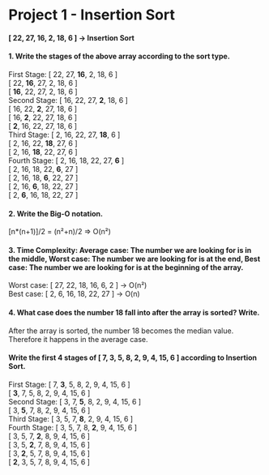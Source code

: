 # Project 1 - Insertion Sort 
#### [ 22, 27, 16, 2, 18, 6 ] -> Insertion Sort
#### 1. Write the stages of the above array according to the sort type.

First Stage: 
[ 22, 27, **16**, 2, 18, 6 ]  
[ 22, **16**, 27, 2, 18, 6 ]  
[ **16**, 22, 27, 2, 18, 6 ]  
Second Stage:
[ 16, 22, 27, **2**, 18, 6 ]  
[ 16, 22, **2**, 27, 18, 6 ]  
[ 16, **2**, 22, 27, 18, 6 ]  
[ **2**, 16, 22, 27, 18, 6 ]  
Third Stage:
[ 2, 16, 22, 27, **18**, 6 ]  
[ 2, 16, 22, **18**, 27, 6 ]  
[ 2, 16, **18**, 22, 27, 6 ]  
Fourth Stage:
[ 2, 16, 18, 22, 27, **6** ]  
[ 2, 16, 18, 22, **6**, 27 ]  
[ 2, 16, 18, **6**, 22, 27 ]  
[ 2, 16, **6**, 18, 22, 27 ]  
[ 2, **6**, 16, 18, 22, 27 ]  

#### 2. Write the Big-O notation.
[n*(n+1)]/2 = (n²+n)/2 => O(n²)

#### 3. Time Complexity: Average case: The number we are looking for is in the middle, Worst case: The number we are looking for is at the end, Best case: The number we are looking for is at the beginning of the array. 
Worst case: [ 27, 22, 18, 16, 6, 2 ] -> O(n²)  
Best case: [ 2, 6, 16, 18, 22, 27 ] -> O(n)
#### 4. What case does the number 18 fall into after the array is sorted? Write.
After the array is sorted, the number 18 becomes the median value. Therefore it happens in the average case.

 #### Write the  first 4 stages of [ 7, 3, 5, 8, 2, 9, 4, 15, 6 ] according to Insertion Sort.

 First Stage:
 [ 7, **3**, 5, 8, 2, 9, 4, 15, 6 ]  
 [ **3**, 7, 5, 8, 2, 9, 4, 15, 6 ]  
 Second Stage:
 [ 3, 7, **5**, 8, 2, 9, 4, 15, 6 ]  
 [ 3, **5**, 7, 8, 2, 9, 4, 15, 6 ]  
 Third Stage:
 [ 3, 5, 7, **8**, 2, 9, 4, 15, 6 ]  
 Fourth Stage:
 [ 3, 5, 7, 8, **2**, 9, 4, 15, 6 ]  
 [ 3, 5, 7, **2**, 8, 9, 4, 15, 6 ]  
 [ 3, 5, **2**, 7, 8, 9, 4, 15, 6 ]  
 [ 3, **2**, 5, 7, 8, 9, 4, 15, 6 ]  
 [ **2**, 3, 5, 7, 8, 9, 4, 15, 6 ]  

 
